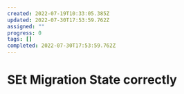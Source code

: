 ```yaml
---
created: 2022-07-19T10:33:05.385Z
updated: 2022-07-30T17:53:59.762Z
assigned: ""
progress: 0
tags: []
completed: 2022-07-30T17:53:59.762Z
---
```


# SEt Migration State correctly
